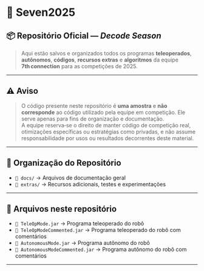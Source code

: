 # 🚀 Seven2025

## 📦 Repositório Oficial — *Decode Season*
> Aqui estão salvos e organizados todos os programas **teleoperados**, **autônomos**, **códigos**, **recursos extras** e **algoritmos** da equipe **7th connection** para as competições de 2025.
---

## ⚠️ Aviso  
> O código presente neste repositório é **uma amostra** e **não corresponde** ao código utilizado pela equipe em competição. Ele serve apenas para fins de organização e documentação.  
> A equipe reserva‑se o direito de manter código de competição real, otimizações específicas ou estratégias como privadas, e não assume responsabilidade por usos ou resultados decorrentes deste material.

---

## 📁 Organização do Repositório
- `📂 docs/` → Arquivos de documentação geral  
- `📂 extras/` → Recursos adicionais, testes e experimentações

---

## 📁 Arquivos neste repositório
- `📀 TeleOpMode.jar` → Programa teleoperado do robô  
- `📀 TeleOpModeCommented.jar` → Programa teleoperado do robô com comentários  
- `📀 AutonomousMode.jar` → Programa autônomo do robô  
- `📀 AutonomousModeCommented.jar` → Programa autônomo do robô com comentários  
---
